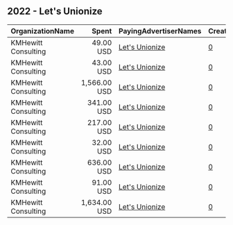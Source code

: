 ## 2022 - Let's Unionize 
|OrganizationName|Spent|PayingAdvertiserNames|CreativeUrls|Impressions|Genders|AgeBrackets|CountryCodes|BillingAddresses|CandidateBallotInformation|
|:---|---:|:---|:---|---:|:---|:---|:---|:---|:---|
|KMHewitt Consulting|49.00 USD|[Let's Unionize](2022/Let's_Unionize.md)|[0](https://www.snap.com/political-ads/asset/5b5313c3d5c3d96e28cafd8b24806d68369e474ae2b5afcbd0f1479258980753?mediaType=mp4)|4,761||18-35|united states|US||
|KMHewitt Consulting|43.00 USD|[Let's Unionize](2022/Let's_Unionize.md)|[0](https://www.snap.com/political-ads/asset/3dd8467670860b159fab82219978bf96fc04b9c9fb4c001490694cbe791df229?mediaType=mp4)|2,847||18-35|united states|US||
|KMHewitt Consulting|1,566.00 USD|[Let's Unionize](2022/Let's_Unionize.md)|[0](https://www.snap.com/political-ads/asset/a2b40a7f2122f75780d717d95791e615a27ee9d999cb0045aea07b10d436d2bb?mediaType=mp4)|145,015||18-35|united states|US||
|KMHewitt Consulting|341.00 USD|[Let's Unionize](2022/Let's_Unionize.md)|[0](https://www.snap.com/political-ads/asset/3ed7b07e947d9caf2f654650cf279f3942b08ea99caef6f1e2d9a527705e2ec5?mediaType=mp4)|36,255||18-35|united states|US||
|KMHewitt Consulting|217.00 USD|[Let's Unionize](2022/Let's_Unionize.md)|[0](https://www.snap.com/political-ads/asset/a2b40a7f2122f75780d717d95791e615a27ee9d999cb0045aea07b10d436d2bb?mediaType=mp4)|21,304||18-35|united states|US||
|KMHewitt Consulting|32.00 USD|[Let's Unionize](2022/Let's_Unionize.md)|[0](https://www.snap.com/political-ads/asset/f50b700f4c9736dfde677fc771a31ac930b2bc3f2c2a848b576d3c5f359ff0a2?mediaType=mp4)|3,171||18-35|united states|US||
|KMHewitt Consulting|636.00 USD|[Let's Unionize](2022/Let's_Unionize.md)|[0](https://www.snap.com/political-ads/asset/580501caf7a3789f0cdda65d8651a04b9daaab527aa8ae2f0534ca3bb1855619?mediaType=mp4)|42,198||18-35|united states|US||
|KMHewitt Consulting|91.00 USD|[Let's Unionize](2022/Let's_Unionize.md)|[0](https://www.snap.com/political-ads/asset/580501caf7a3789f0cdda65d8651a04b9daaab527aa8ae2f0534ca3bb1855619?mediaType=mp4)|5,769||18-35|united states|US||
|KMHewitt Consulting|1,634.00 USD|[Let's Unionize](2022/Let's_Unionize.md)|[0](https://www.snap.com/political-ads/asset/5b5313c3d5c3d96e28cafd8b24806d68369e474ae2b5afcbd0f1479258980753?mediaType=mp4)|157,159||18-35|united states|US||
